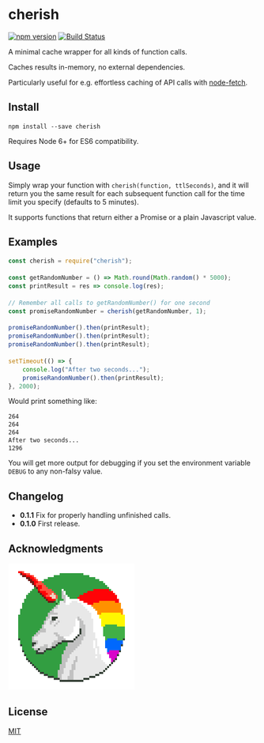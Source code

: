 # cherish

[![npm version](https://badge.fury.io/js/cherish.svg)](http://badge.fury.io/js/cherish) [![Build Status](https://travis-ci.org/mieky/cherish.svg?branch=master)](https://travis-ci.org/mieky/cherish)


A minimal cache wrapper for all kinds of function calls.

Caches results in-memory, no external dependencies.

Particularly useful for e.g. effortless caching of API calls with [node-fetch](https://github.com/bitinn/node-fetch).

## Install

```
npm install --save cherish
```

Requires Node 6+ for ES6 compatibility.

## Usage

Simply wrap your function with `cherish(function, ttlSeconds)`, and it will return you the same result for each subsequent function call for the time limit you specify (defaults to 5 minutes).

It supports functions that return either a Promise or a plain Javascript value.

## Examples

```js
const cherish = require("cherish");

const getRandomNumber = () => Math.round(Math.random() * 5000);
const printResult = res => console.log(res);

// Remember all calls to getRandomNumber() for one second
const promiseRandomNumber = cherish(getRandomNumber, 1);

promiseRandomNumber().then(printResult);
promiseRandomNumber().then(printResult);
promiseRandomNumber().then(printResult);

setTimeout(() => {
    console.log("After two seconds...");
    promiseRandomNumber().then(printResult);
}, 2000);
```

Would print something like:

```
264
264
264
After two seconds...
1296
```

You will get more output for debugging if you set the environment variable `DEBUG` to any non-falsy value.

## Changelog

- **0.1.1** Fix for properly handling unfinished calls.
- **0.1.0** First release.

## Acknowledgments

[![chilicorn](chilicorn.png)](http://futurice.com/blog/sponsoring-free-time-open-source-activities)

## License

[MIT](https://github.com/mieky/cherish/blob/master/LICENSE)
